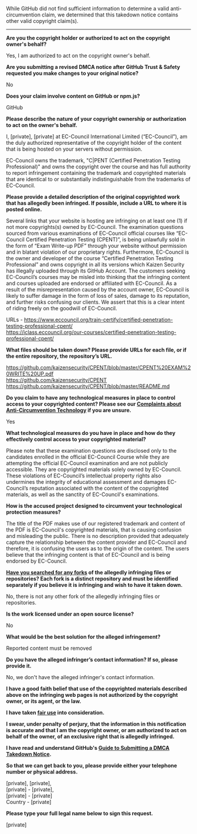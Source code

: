 While GitHub did not find sufficient information to determine a valid anti-circumvention claim, we determined that this takedown notice contains other valid copyright claim(s).

---

**Are you the copyright holder or authorized to act on the copyright owner's behalf?**

Yes, I am authorized to act on the copyright owner's behalf.

**Are you submitting a revised DMCA notice after GitHub Trust & Safety requested you make changes to your original notice?**

No

**Does your claim involve content on GitHub or npm.js?**

GitHub

**Please describe the nature of your copyright ownership or authorization to act on the owner's behalf.**

I, [private], [private] at EC-Council International Limited (“EC-Council”), am the duly authorized representative of the copyright holder of the content that is being hosted on your servers without permission.

EC-Council owns the trademark, "C|PENT (Certified Penetration Testing Professional)" and owns the copyright over the course and has full authority to report infringement containing the trademark and copyrighted materials that are identical to or substantially indistinguishable from the trademarks of EC-Council.

**Please provide a detailed description of the original copyrighted work that has allegedly been infringed. If possible, include a URL to where it is posted online.**

Several links that your website is hosting are infringing on at least one (1) if not more copyrights(s) owned by EC-Council. The examination questions sourced from various examinations of EC-Council official courses like “EC-Council Certified Penetration Testing (CPENT)”, is being unlawfully sold in the form of “Exam Write-up PDF” through your website without permission and in blatant violation of our proprietary rights. Furthermore, EC-Council is the owner and developer of the course “Certified Penetration Testing Professional” and owns copyright in all its versions which Kaizen Security has illegally uploaded through its GitHub Account. The customers seeking EC-Council’s courses may be misled into thinking that the infringing content and courses uploaded are endorsed or affiliated with EC-Council. As a result of the misrepresentation caused by the account owner, EC-Council is likely to suffer damage in the form of loss of sales, damage to its reputation, and further risks confusing our clients. We assert that this is a clear intent of riding freely on the goodwill of EC-Council.

URLs - https://www.eccouncil.org/train-certify/certified-penetration-testing-professional-cpent/  
https://iclass.eccouncil.org/our-courses/certified-penetration-testing-professional-cpent/

**What files should be taken down? Please provide URLs for each file, or if the entire repository, the repository’s URL.**

https://github.com/kaizensecurity/CPENT/blob/master/CPENT%20EXAM%20WRITE%20UP.pdf  
https://github.com/kaizensecurity/CPENT  
https://github.com/kaizensecurity/CPENT/blob/master/README.md  

**Do you claim to have any technological measures in place to control access to your copyrighted content? Please see our <a href="https://docs.github.com/articles/guide-to-submitting-a-dmca-takedown-notice#complaints-about-anti-circumvention-technology">Complaints about Anti-Circumvention Technology</a> if you are unsure.**

Yes

**What technological measures do you have in place and how do they effectively control access to your copyrighted material?**

Please note that these examination questions are disclosed only to the candidates enrolled in the official EC-Council Course while they are attempting the official EC-Council examination and are not publicly accessible. They are copyrighted materials solely owned by EC-Council. These violations of EC-Council’s intellectual property rights also undermines the integrity of educational assessment and damages EC-Council’s reputation associated with the content of the copyrighted materials, as well as the sanctity of EC-Council's examinations.

**How is the accused project designed to circumvent your technological protection measures?**

The title of the PDF makes use of our registered trademark and content of the PDF is EC-Council's copyrighted materials, that is causing confusion and misleading the public. There is no description provided that adequately capture the relationship between the content provider and EC-Council and therefore, it is confusing the users as to the origin of the content. The users believe that the infringing content is that of EC-Council and is being endorsed by EC-Council.

**<a href="https://docs.github.com/articles/dmca-takedown-policy#b-what-about-forks-or-whats-a-fork">Have you searched for any forks</a> of the allegedly infringing files or repositories? Each fork is a distinct repository and must be identified separately if you believe it is infringing and wish to have it taken down.**

No, there is not any other fork of the allegedly infringing files or repositories.

**Is the work licensed under an open source license?**

No

**What would be the best solution for the alleged infringement?**

Reported content must be removed

**Do you have the alleged infringer’s contact information? If so, please provide it.**

No, we don't have the alleged infringer's contact information.

**I have a good faith belief that use of the copyrighted materials described above on the infringing web pages is not authorized by the copyright owner, or its agent, or the law.**

**I have taken <a href="https://www.lumendatabase.org/topics/22">fair use</a> into consideration.**

**I swear, under penalty of perjury, that the information in this notification is accurate and that I am the copyright owner, or am authorized to act on behalf of the owner, of an exclusive right that is allegedly infringed.**

**I have read and understand GitHub's <a href="https://docs.github.com/articles/guide-to-submitting-a-dmca-takedown-notice/">Guide to Submitting a DMCA Takedown Notice</a>.**

**So that we can get back to you, please provide either your telephone number or physical address.**

[private], [private],  
[private] - [private],  
[private] - [private]  
Country - [private]  

**Please type your full legal name below to sign this request.**

[private]
